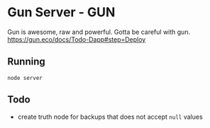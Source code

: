 # Gun Server - GUN

Gun is awesome, raw and powerful. Gotta be careful with gun.
https://gun.eco/docs/Todo-Dapp#step=Deploy


## Running
```
node server
```
## Todo
- create truth node for backups that does not accept `null` values